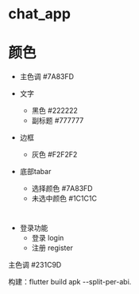 # chat_app

# 颜色
  - 主色调 #7A83FD

  - 文字
    - 黑色 #222222
    - 副标题 #777777
  
  - 边框
    - 灰色 #F2F2F2

  - 底部tabar
    - 选择颜色 #7A83FD  
    - 未选中颜色 #1C1C1C
#
  - 登录功能
    - 登录 login
    - 注册 register


<!--  -->
主色调 #231C9D



构建：flutter build apk --split-per-abi.

